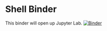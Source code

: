 # Shell Binder

This binder will open up Jupyter Lab.
[![Binder](https://mybinder.org/badge_logo.svg)](https://mybinder.org/v2/gh/SmithsonianWorkshops/binders/intro-shell?urlpath=lab)
